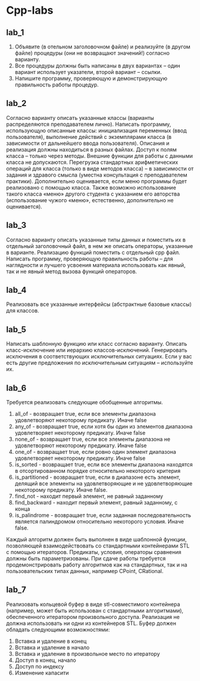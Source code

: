 # Cpp-labs

## lab_1
1. Объявите (в отельном заголовочном файле) и реализуйте (в другом файле)
процедуры (они не возвращают значений!) согласно варианту.
2. Все процедуры должны быть написаны в двух вариантах – один вариант использует
указатели, второй вариант – ссылки.
3. Напишите программу, проверяющую и демонстрирующую правильность работы
процедур.

## lab_2
Согласно варианту описать указанные классы (варианты распределяются преподавателем лично). Написать программу, использующую
описанные классы: инициализация переменных (ввод пользователя), выполнение действий с экземплярами класса (в зависимости от
дальнейшего ввода пользователя).
Описания и реализация должны находиться в разных файлах. Доступ к полям класса – только через методы. Внешние функции для работы
с данными класса не допускаются. Перегрузка стандартных арифметических операций для класса (только в виде методов класса) – в
зависимости от задания и здравого смысла (уместна консультация с преподавателем практики).
Дополнительно оценивается, если меню программы будет реализовано с помощью класса. Также возможно использование такого класса
«меню» другого студента с указанием его авторства (использование чужого «меню», естественно, дополнительно не оценивается).

## lab_3
Согласно варианту описать указанные типы данных и поместить их в отдельный
заголовочный файл, в нем же описать операторы, указанные в варианте. Реализацию
функций поместить с отдельный cpp файл.
Написать программу, проверяющую правильность работы – для наглядности и лучшего
усвоения материала использовать как явный, так и не явный метод вызова функций
операторов.

## lab_4
Реализовать все указанные интерфейсы (абстрактные базовые классы) для
классов.

## lab_5
Написать шаблонную функцию или класс согласно варианту. Описать класс-исключение или
иерархию классов-исключений. Генерировать исключения в соответствующих исключительных
ситуациях. Если у вас есть другие предложения по исключительным ситуациям – используйте их.

## lab_6
Требуется реализовать следующие обобщенные алгоритмы.

1. all_of - возвращает true, если все элементы диапазона удовлетворяют
некоторому предикату. Иначе false
2. any_of - возвращает true, если хотя бы один из элементов диапазона
удовлетворяет некоторому предикату. Иначе false
3. none_of - возвращает true, если все элементы диапазона не удовлетворяют
некоторому предикату. Иначе false
4. one_of - возвращает true, если ровно один элемент диапазона удовлетворяет
некоторому предикату. Иначе false
5. is_sorted - возвращает true, если все элементы диапазона находятся в
отсортированном порядке относительно некоторого критерия
6. is_partitioned - возвращает true, если в диапазоне есть элемент, делящий все
элементы на удовлетворяющие и не удовлетворяющие некоторому предикату.
Иначе false.
7. find_not -​ находит первый элемент, не равный заданному
8. find_backward ​- находит первый элемент, равный заданному, с конца
9. is_palindrome - возвращает true, если заданная последовательность является
палиндромом относительно некоторого условия. Иначе false.

Каждый алгоритм должен быть выполнен в виде шаблонной функции,
позволяющей взаимодействовать со стандартными контейнерами STL с
помощью итераторов. Предикаты, условия, операторы сравнения
должны быть параметризованы.
При сдаче работы требуется продемонстрировать работу алгоритмов как
на стандартных, так и на пользовательских типах данных, например CPoint, CRational.

## lab_7
Реализовать к​ольцевой буфер в виде stl-совместимого
контейнера (например, может быть использован с стандартными
алгоритмами), обеспеченного итератором произвольного доступа.
Реализация не должна использовать ни одни из контейнеров STL.
Буфер должен обладать следующими возможностями:

1. Вставка и удаление в конец
2. Вставка и удаление в начало
3. Вставка и удаление в произвольное место по итератору
4. Доступ в конец, начало
5. Доступ по индексу
6. Изменение капасити
